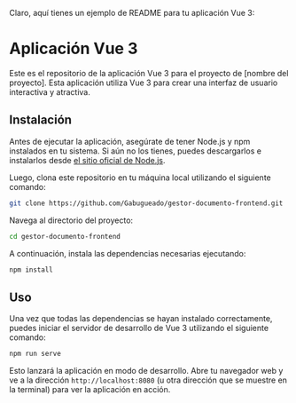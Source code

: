 Claro, aquí tienes un ejemplo de README para tu aplicación Vue 3:

# Aplicación Vue 3

Este es el repositorio de la aplicación Vue 3 para el proyecto de [nombre del proyecto]. Esta aplicación utiliza Vue 3 para crear una interfaz de usuario interactiva y atractiva.

## Instalación

Antes de ejecutar la aplicación, asegúrate de tener Node.js y npm instalados en tu sistema. Si aún no los tienes, puedes descargarlos e instalarlos desde [el sitio oficial de Node.js](https://nodejs.org/).

Luego, clona este repositorio en tu máquina local utilizando el siguiente comando:

```bash
git clone https://github.com/Gabugueado/gestor-documento-frontend.git
```

Navega al directorio del proyecto:

```bash
cd gestor-documento-frontend
```

A continuación, instala las dependencias necesarias ejecutando:

```bash
npm install
```

## Uso

Una vez que todas las dependencias se hayan instalado correctamente, puedes iniciar el servidor de desarrollo de Vue 3 utilizando el siguiente comando:

```bash
npm run serve
```

Esto lanzará la aplicación en modo de desarrollo. Abre tu navegador web y ve a la dirección `http://localhost:8080` (u otra dirección que se muestre en la terminal) para ver la aplicación en acción.
